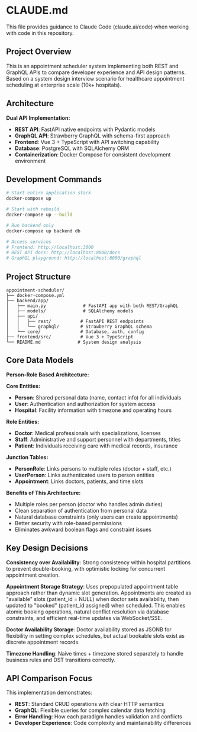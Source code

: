 # CLAUDE.md

This file provides guidance to Claude Code (claude.ai/code) when working with code in this repository.

## Project Overview

This is an appointment scheduler system implementing both REST and GraphQL APIs to compare developer experience and API design patterns. Based on a system design interview scenario for healthcare appointment scheduling at enterprise scale (10k+ hospitals).

## Architecture

**Dual API Implementation:**
- **REST API**: FastAPI native endpoints with Pydantic models
- **GraphQL API**: Strawberry GraphQL with schema-first approach
- **Frontend**: Vue 3 + TypeScript with API switching capability
- **Database**: PostgreSQL with SQLAlchemy ORM
- **Containerization**: Docker Compose for consistent development environment

## Development Commands

```bash
# Start entire application stack
docker-compose up

# Start with rebuild
docker-compose up --build

# Run backend only
docker-compose up backend db

# Access services
# Frontend: http://localhost:3000
# REST API docs: http://localhost:8000/docs
# GraphQL playground: http://localhost:8000/graphql
```

## Project Structure

```
appointment-scheduler/
├── docker-compose.yml
├── backend/app/
│   ├── main.py              # FastAPI app with both REST/GraphQL
│   ├── models/              # SQLAlchemy models
│   ├── api/
│   │   ├── rest/           # FastAPI REST endpoints
│   │   └── graphql/        # Strawberry GraphQL schema
│   └── core/               # Database, auth, config
├── frontend/src/           # Vue 3 + TypeScript
└── README.md              # System design analysis
```

## Core Data Models

**Person-Role Based Architecture:**

**Core Entities:**
- **Person**: Shared personal data (name, contact info) for all individuals
- **User**: Authentication and authorization for system access
- **Hospital**: Facility information with timezone and operating hours

**Role Entities:**
- **Doctor**: Medical professionals with specializations, licenses
- **Staff**: Administrative and support personnel with departments, titles
- **Patient**: Individuals receiving care with medical records, insurance

**Junction Tables:**
- **PersonRole**: Links persons to multiple roles (doctor + staff, etc.)
- **UserPerson**: Links authenticated users to person entities
- **Appointment**: Links doctors, patients, and time slots

**Benefits of This Architecture:**
- Multiple roles per person (doctor who handles admin duties)
- Clean separation of authentication from personal data
- Natural database constraints (only users can create appointments)
- Better security with role-based permissions
- Eliminates awkward boolean flags and constraint issues

## Key Design Decisions

**Consistency over Availability**: Strong consistency within hospital partitions to prevent double-booking, with optimistic locking for concurrent appointment creation.

**Appointment Storage Strategy**: Uses prepopulated appointment table approach rather than dynamic slot generation. Appointments are created as "available" slots (patient_id = NULL) when doctor sets availability, then updated to "booked" (patient_id assigned) when scheduled. This enables atomic booking operations, natural conflict resolution via database constraints, and efficient real-time updates via WebSocket/SSE.

**Doctor Availability Storage**: Doctor availability stored as JSONB for flexibility in setting complex schedules, but actual bookable slots exist as discrete appointment records.

**Timezone Handling**: Naive times + timezone stored separately to handle business rules and DST transitions correctly.

## API Comparison Focus

This implementation demonstrates:
- **REST**: Standard CRUD operations with clear HTTP semantics
- **GraphQL**: Flexible queries for complex calendar data fetching
- **Error Handling**: How each paradigm handles validation and conflicts
- **Developer Experience**: Code complexity and maintainability differences